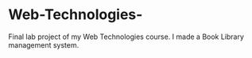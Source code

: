 # Web-Technologies-
Final lab project of my Web Technologies course. I made a Book Library management system.
